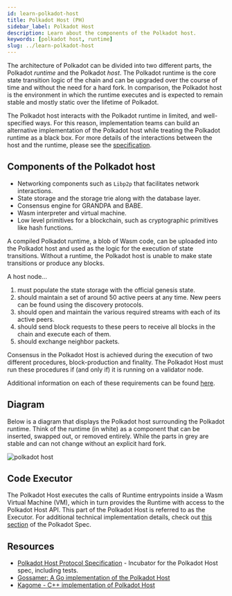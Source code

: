 ```yaml
---
id: learn-polkadot-host
title: Polkadot Host (PH)
sidebar_label: Polkadot Host
description: Learn about the components of the Polkadot host.
keywords: [polkadot host, runtime]
slug: ../learn-polkadot-host
---
```


The architecture of Polkadot can be divided into two different parts, the Polkadot _runtime_ and the
Polkadot _host_. The Polkadot runtime is the core state transition logic of the chain and can be
upgraded over the course of time and without the need for a hard fork. In comparison, the Polkadot
host is the environment in which the runtime executes and is expected to remain stable and mostly
static over the lifetime of Polkadot.

The Polkadot host interacts with the Polkadot runtime in limited, and well-specified ways. For this
reason, implementation teams can build an alternative implementation of the Polkadot host while
treating the Polkadot runtime as a black box. For more details of the interactions between the host
and the runtime, please see the [specification](https://spec.polkadot.network/).

## Components of the Polkadot host

- Networking components such as `Libp2p` that facilitates network interactions.
- State storage and the storage trie along with the database layer.
- Consensus engine for GRANDPA and BABE.
- Wasm interpreter and virtual machine.
- Low level primitives for a blockchain, such as cryptographic primitives like hash functions.

A compiled Polkadot runtime, a blob of Wasm code, can be uploaded into the Polkadot host and used as
the logic for the execution of state transitions. Without a runtime, the Polkadot host is unable to
make state transitions or produce any blocks.

A host node...

1. must populate the state storage with the official genesis state.
2. should maintain a set of around 50 active peers at any time. New peers can be found using the
   discovery protocols.
3. should open and maintain the various required streams with each of its active peers.
4. should send block requests to these peers to receive all blocks in the chain and execute each of
   them.
5. should exchange neighbor packets.

Consensus in the Polkadot Host is achieved during the execution of two different procedures,
block-production and finality. The Polkadot Host must run these procedures if (and only if) it is
running on a validator node.

Additional information on each of these requirements can be found
[here](https://spec.polkadot.network/#sect-node-full).

## Diagram

Below is a diagram that displays the Polkadot host surrounding the Polkadot runtime. Think of the
runtime (in white) as a component that can be inserted, swapped out, or removed entirely. While the
parts in grey are stable and can not change without an explicit hard fork.

![polkadot host](../assets/updated_pre.png)

## Code Executor

The Polkadot Host executes the calls of Runtime entrypoints inside a Wasm Virtual Machine (VM),
which in turn provides the Runtime with access to the Polkadot Host API. This part of the Polkadot
Host is referred to as the Executor. For additional technical implementation details, check out
[this section](https://spec.polkadot.network/#sect-code-executor) of the Polkadot Spec.

## Resources

- [Polkadot Host Protocol Specification](https://github.com/w3f/polkadot-spec) - Incubator for the
  Polkadot Host spec, including tests.
- [Gossamer: A Go implementation of the Polkadot Host](https://github.com/ChainSafe/gossamer)
- [Kagome - C++ implementation of Polkadot Host](https://github.com/soramitsu/kagome)

